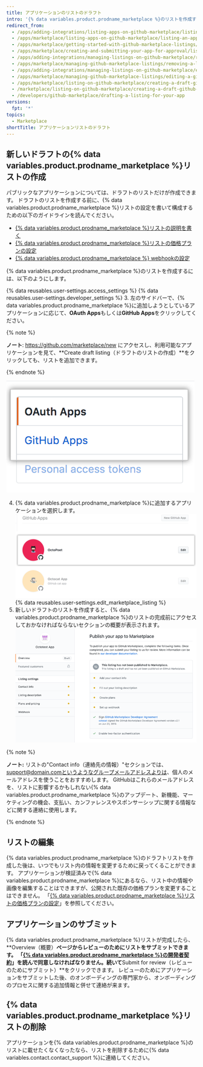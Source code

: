 ```yaml
---
title: アプリケーションのリストのドラフト
intro: '{% data variables.product.prodname_marketplace %}のリストを作成すると、GitHubは承認のためにアプリケーションがサブミットされるまで、そのリストをドラフトモードで保存します。 このリストは、顧客に対してアプリケーションがどのように使えるのかを示します。'
redirect_from:
  - /apps/adding-integrations/listing-apps-on-github-marketplace/listing-an-app-on-github-marketplace/
  - /apps/marketplace/listing-apps-on-github-marketplace/listing-an-app-on-github-marketplace/
  - /apps/marketplace/getting-started-with-github-marketplace-listings/listing-an-app-on-github-marketplace/
  - /apps/marketplace/creating-and-submitting-your-app-for-approval/listing-an-app-on-github-marketplace/
  - /apps/adding-integrations/managing-listings-on-github-marketplace/removing-a-listing-from-github-marketplace/
  - /apps/marketplace/managing-github-marketplace-listings/removing-a-listing-from-github-marketplace/
  - /apps/adding-integrations/managing-listings-on-github-marketplace/editing-a-github-marketplace-listing/
  - /apps/marketplace/managing-github-marketplace-listings/editing-a-github-marketplace-listing/
  - /apps/marketplace/listing-on-github-marketplace/creating-a-draft-github-marketplace-listing/
  - /marketplace/listing-on-github-marketplace/creating-a-draft-github-marketplace-listing
  - /developers/github-marketplace/drafting-a-listing-for-your-app
versions:
  fpt: '*'
topics:
  - Marketplace
shortTitle: アプリケーションリストのドラフト
---
```


## 新しいドラフトの{% data variables.product.prodname_marketplace %}リストの作成

パブリックなアプリケーションについては、ドラフトのリストだけが作成できます。 ドラフトのリストを作成する前に、{% data variables.product.prodname_marketplace %}リストの設定を書いて構成するための以下のガイドラインを読んでください。

* [{% data variables.product.prodname_marketplace %}リストの説明を書く](/marketplace/listing-on-github-marketplace/writing-github-marketplace-listing-descriptions/)
* [{% data variables.product.prodname_marketplace %}リストの価格プランの設定](/marketplace/listing-on-github-marketplace/setting-a-github-marketplace-listing-s-pricing-plan/)
* [{% data variables.product.prodname_marketplace %} webhookの設定](/marketplace/listing-on-github-marketplace/configuring-the-github-marketplace-webhook/)

{% data variables.product.prodname_marketplace %}のリストを作成するには、以下のようにします。

{% data reusables.user-settings.access_settings %}
{% data reusables.user-settings.developer_settings %}
3. 左のサイドバーで、{% data variables.product.prodname_marketplace %}に追加しようとしているアプリケーションに応じて、**OAuth Apps**もしくは**GitHub Apps**をクリックしてください。

  {% note %}

  **ノート**: https://github.com/marketplace/new にアクセスし、利用可能なアプリケーションを見て、**Create draft listing（ドラフトのリストの作成）**をクリックしても、リストを追加できます。

  {% endnote %}

  ![アプリケーションの種類の選択](/assets/images/settings/apps_choose_app.png)

4. {% data variables.product.prodname_marketplace %}に追加するアプリケーションを選択します。 ![{% data variables.product.prodname_marketplace %}リストのアプリケーションの選択](/assets/images/github-apps/github_apps_select-app.png)
{% data reusables.user-settings.edit_marketplace_listing %}
5. 新しいドラフトのリストを作成すると、{% data variables.product.prodname_marketplace %}のリストの完成前にアクセスしておかなければならないセクションの概要が表示されます。 ![GitHub Marketplaceのリスト](/assets/images/marketplace/marketplace_listing_overview.png)


{% note %}

**ノート:** リストの"Contact info（連絡先の情報）"セクションでは、support@domain.comというようなグループメールアドレスよりは、個人のメールアドレスを使うことをおすすめします。 GitHubはこれらのメールアドレスを、リストに影響するかもしれない{% data variables.product.prodname_marketplace %}のアップデート、新機能、マーケティングの機会、支払い、カンファレンスやスポンサーシップに関する情報などに関する連絡に使用します。

{% endnote %}

## リストの編集

{% data variables.product.prodname_marketplace %}のドラフトリストを作成した後は、いつでもリスト内の情報を変更するために戻ってくることができます。 アプリケーションが検証済みで{% data variables.product.prodname_marketplace %}にあるなら、リスト中の情報や画像を編集することはできますが、公開された既存の価格プランを変更することはできません。 「[{% data variables.product.prodname_marketplace %}リストの価格プランの設定](/marketplace/listing-on-github-marketplace/setting-a-github-marketplace-listing-s-pricing-plan/)」を参照してください。

## アプリケーションのサブミット

{% data variables.product.prodname_marketplace %}リストが完成したら、**Overview（概要）**ページからレビューのためにリストをサブミットできます。 「[{% data variables.product.prodname_marketplace %}の開発者契約](/articles/github-marketplace-developer-agreement/)」を読んで同意しなければなりません。続いて**Submit for review（レビューのためにサブミット）**をクリックできます。 レビューのためにアプリケーションをサブミットした後、のオンボーディングの専門家から、オンボーディングのプロセスに関する追加情報と併せて連絡が来ます。

## {% data variables.product.prodname_marketplace %}リストの削除

アプリケーションを{% data variables.product.prodname_marketplace %}のリストに載せたくなくなったなら、リストを削除するために{% data variables.contact.contact_support %}に連絡してください。

